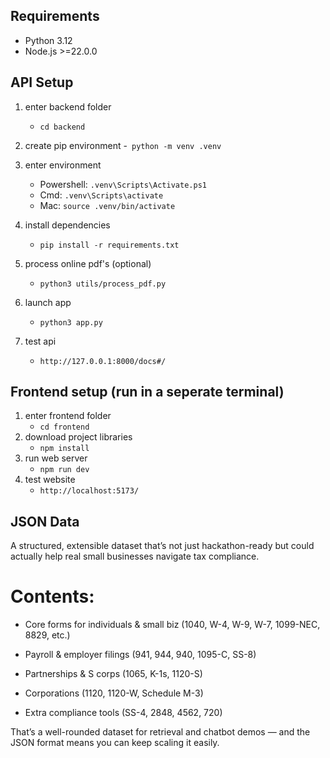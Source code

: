 ## Requirements
- Python 3.12
- Node.js >=22.0.0

## API Setup
1. enter backend folder
   - `cd backend`
2. create pip environment
   -` python -m venv .venv`
3. enter environment
   - Powershell: `.venv\Scripts\Activate.ps1` 
   - Cmd: `.venv\Scripts\activate`
   - Mac: `source .venv/bin/activate`

4. install dependencies
   - `pip install -r requirements.txt `

5. process online pdf's (optional)
   - `python3 utils/process_pdf.py`
  
6. launch app
   - `python3 app.py`

7. test api
   - `http://127.0.0.1:8000/docs#/`

## Frontend setup (run in a seperate terminal)
1. enter frontend folder
   - `cd frontend`
2. download project libraries
   - `npm install`
3. run web server
   - `npm run dev`
4. test website
   -  `http://localhost:5173/`

## JSON Data
A structured, extensible dataset that’s not just hackathon-ready but could actually help real small businesses navigate tax compliance. 

# Contents:

- Core forms for individuals & small biz (1040, W-4, W-9, W-7, 1099-NEC, 8829, etc.)

- Payroll & employer filings (941, 944, 940, 1095-C, SS-8)

- Partnerships & S corps (1065, K-1s, 1120-S)

- Corporations (1120, 1120-W, Schedule M-3)

- Extra compliance tools (SS-4, 2848, 4562, 720)

That’s a well-rounded dataset for retrieval and chatbot demos — and the JSON format means you can keep scaling it easily.
